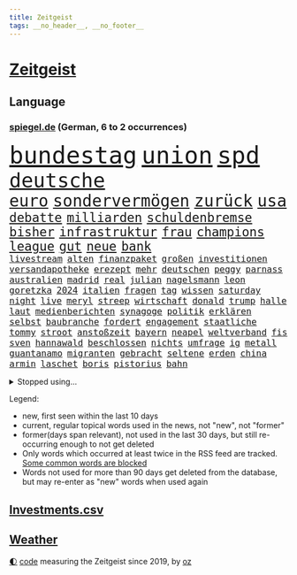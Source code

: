 ```yaml
---
title: Zeitgeist
tags: __no_header__, __no_footer__
---
```


# [Zeitgeist](https://oliz.io/zeitgeist/)

## Language

<h3><a href="https://www.spiegel.de" target="_blank">spiegel.de</a> (German, 6 to 2 occurrences)</h3>
<p style="font-family:monospace">
<span style="font-size:32pt"><a href="news_links.html#bundestag" class="current">bundestag</a></span>
<span style="font-size:32pt"><a href="news_links.html#union" class="current">union</a></span>
<span style="font-size:32pt"><a href="news_links.html#spd" class="current">spd</a></span>
<br>
<span style="font-size:27pt"><a href="news_links.html#deutsche" class="current">deutsche</a></span>
<br>
<span style="font-size:22pt"><a href="news_links.html#euro" class="current">euro</a></span>
<span style="font-size:22pt"><a href="news_links.html#sondervermögen" class="current">sondervermögen</a></span>
<span style="font-size:22pt"><a href="news_links.html#zurück" class="current">zurück</a></span>
<span style="font-size:22pt"><a href="news_links.html#usa" class="current">usa</a></span>
<br>
<span style="font-size:17pt"><a href="news_links.html#debatte" class="current">debatte</a></span>
<span style="font-size:17pt"><a href="news_links.html#milliarden" class="current">milliarden</a></span>
<span style="font-size:17pt"><a href="news_links.html#schuldenbremse" class="current">schuldenbremse</a></span>
<span style="font-size:17pt"><a href="news_links.html#bisher" class="current">bisher</a></span>
<span style="font-size:17pt"><a href="news_links.html#infrastruktur" class="current">infrastruktur</a></span>
<span style="font-size:17pt"><a href="news_links.html#frau" class="current">frau</a></span>
<span style="font-size:17pt"><a href="news_links.html#champions" class="current">champions</a></span>
<span style="font-size:17pt"><a href="news_links.html#league" class="current">league</a></span>
<span style="font-size:17pt"><a href="news_links.html#gut" class="current">gut</a></span>
<span style="font-size:17pt"><a href="news_links.html#neue" class="current">neue</a></span>
<span style="font-size:17pt"><a href="news_links.html#bank" class="current">bank</a></span>
<br>
<span style="font-size:12pt"><a href="news_links.html#livestream" class="current">livestream</a></span>
<span style="font-size:12pt"><a href="news_links.html#alten" class="current">alten</a></span>
<span style="font-size:12pt"><a href="news_links.html#finanzpaket" class="new">finanzpaket</a></span>
<span style="font-size:12pt"><a href="news_links.html#großen" class="current">großen</a></span>
<span style="font-size:12pt"><a href="news_links.html#investitionen" class="current">investitionen</a></span>
<span style="font-size:12pt"><a href="news_links.html#versandapotheke" class="new">versandapotheke</a></span>
<span style="font-size:12pt"><a href="news_links.html#erezept" class="new">erezept</a></span>
<span style="font-size:12pt"><a href="news_links.html#mehr" class="current">mehr</a></span>
<span style="font-size:12pt"><a href="news_links.html#deutschen" class="current">deutschen</a></span>
<span style="font-size:12pt"><a href="news_links.html#peggy" class="new">peggy</a></span>
<span style="font-size:12pt"><a href="news_links.html#parnass" class="new">parnass</a></span>
<span style="font-size:12pt"><a href="news_links.html#australien" class="current">australien</a></span>
<span style="font-size:12pt"><a href="news_links.html#madrid" class="current">madrid</a></span>
<span style="font-size:12pt"><a href="news_links.html#real" class="current">real</a></span>
<span style="font-size:12pt"><a href="news_links.html#julian" class="current">julian</a></span>
<span style="font-size:12pt"><a href="news_links.html#nagelsmann" class="current">nagelsmann</a></span>
<span style="font-size:12pt"><a href="news_links.html#leon" class="current">leon</a></span>
<span style="font-size:12pt"><a href="news_links.html#goretzka" class="current">goretzka</a></span>
<span style="font-size:12pt"><a href="news_links.html#2024" class="current">2024</a></span>
<span style="font-size:12pt"><a href="news_links.html#italien" class="current">italien</a></span>
<span style="font-size:12pt"><a href="news_links.html#fragen" class="current">fragen</a></span>
<span style="font-size:12pt"><a href="news_links.html#tag" class="current">tag</a></span>
<span style="font-size:12pt"><a href="news_links.html#wissen" class="current">wissen</a></span>
<span style="font-size:12pt"><a href="news_links.html#saturday" class="current">saturday</a></span>
<span style="font-size:12pt"><a href="news_links.html#night" class="current">night</a></span>
<span style="font-size:12pt"><a href="news_links.html#live" class="current">live</a></span>
<span style="font-size:12pt"><a href="news_links.html#meryl" class="new">meryl</a></span>
<span style="font-size:12pt"><a href="news_links.html#streep" class="new">streep</a></span>
<span style="font-size:12pt"><a href="news_links.html#wirtschaft" class="current">wirtschaft</a></span>
<span style="font-size:12pt"><a href="news_links.html#donald" class="current">donald</a></span>
<span style="font-size:12pt"><a href="news_links.html#trump" class="current">trump</a></span>
<span style="font-size:12pt"><a href="news_links.html#halle" class="current">halle</a></span>
<span style="font-size:12pt"><a href="news_links.html#laut" class="current">laut</a></span>
<span style="font-size:12pt"><a href="news_links.html#medienberichten" class="current">medienberichten</a></span>
<span style="font-size:12pt"><a href="news_links.html#synagoge" class="new">synagoge</a></span>
<span style="font-size:12pt"><a href="news_links.html#politik" class="current">politik</a></span>
<span style="font-size:12pt"><a href="news_links.html#erklären" class="current">erklären</a></span>
<span style="font-size:12pt"><a href="news_links.html#selbst" class="current">selbst</a></span>
<span style="font-size:12pt"><a href="news_links.html#baubranche" class="current">baubranche</a></span>
<span style="font-size:12pt"><a href="news_links.html#fordert" class="current">fordert</a></span>
<span style="font-size:12pt"><a href="news_links.html#engagement" class="current">engagement</a></span>
<span style="font-size:12pt"><a href="news_links.html#staatliche" class="current">staatliche</a></span>
<span style="font-size:12pt"><a href="news_links.html#tommy" class="current">tommy</a></span>
<span style="font-size:12pt"><a href="news_links.html#stroot" class="new">stroot</a></span>
<span style="font-size:12pt"><a href="news_links.html#anstoßzeit" class="new">anstoßzeit</a></span>
<span style="font-size:12pt"><a href="news_links.html#bayern" class="current">bayern</a></span>
<span style="font-size:12pt"><a href="news_links.html#neapel" class="new">neapel</a></span>
<span style="font-size:12pt"><a href="news_links.html#weltverband" class="current">weltverband</a></span>
<span style="font-size:12pt"><a href="news_links.html#fis" class="new">fis</a></span>
<span style="font-size:12pt"><a href="news_links.html#sven" class="current">sven</a></span>
<span style="font-size:12pt"><a href="news_links.html#hannawald" class="current">hannawald</a></span>
<span style="font-size:12pt"><a href="news_links.html#beschlossen" class="current">beschlossen</a></span>
<span style="font-size:12pt"><a href="news_links.html#nichts" class="current">nichts</a></span>
<span style="font-size:12pt"><a href="news_links.html#umfrage" class="current">umfrage</a></span>
<span style="font-size:12pt"><a href="news_links.html#ig" class="current">ig</a></span>
<span style="font-size:12pt"><a href="news_links.html#metall" class="current">metall</a></span>
<span style="font-size:12pt"><a href="news_links.html#guantanamo" class="current">guantanamo</a></span>
<span style="font-size:12pt"><a href="news_links.html#migranten" class="current">migranten</a></span>
<span style="font-size:12pt"><a href="news_links.html#gebracht" class="current">gebracht</a></span>
<span style="font-size:12pt"><a href="news_links.html#seltene" class="current">seltene</a></span>
<span style="font-size:12pt"><a href="news_links.html#erden" class="current">erden</a></span>
<span style="font-size:12pt"><a href="news_links.html#china" class="current">china</a></span>
<span style="font-size:12pt"><a href="news_links.html#armin" class="current">armin</a></span>
<span style="font-size:12pt"><a href="news_links.html#laschet" class="current">laschet</a></span>
<span style="font-size:12pt"><a href="news_links.html#boris" class="current">boris</a></span>
<span style="font-size:12pt"><a href="news_links.html#pistorius" class="current">pistorius</a></span>
<span style="font-size:12pt"><a href="news_links.html#bahn" class="current">bahn</a></span>
</p>
<details>
<summary>Stopped using...</summary>
<p class="former" style="font-size:12pt">
persönliche(1603) polizist(1603) trat(1603) gefährlichen(1602) vergeben(1602) verpflichtet(1602) fürchtet(1601) gestohlen(1601) kriminellen(1601) reiche(1601) tieren(1601) and(1600) freiheit(1600) londoner(1600) pause(1600) position(1600) rest(1600) tiefe(1600) bitten(1599) dadurch(1599) finanzminister(1599) fuß(1599) gerüchte(1599) material(1599) stärken(1599) stürzte(1599) untersagt(1599) cristiano(1598) fleisch(1598) gemeinden(1598) kritisierte(1598) mario(1598) ronaldo(1598) september(1598) soziale(1598) teilnehmen(1598) verschärfen(1598) villa(1598) wartet(1598) daraus(1597) kriminelle(1597) protesten(1597) sinken(1597) autobahn(1596) berichte(1596) extreme(1596) geschäfte(1596) keller(1596) missbrauch(1596) registriert(1596) standort(1596) verabschiedet(1596) verfassungsschutz(1596) 2016(1595) besonderen(1595) einwohner(1595) entschuldigt(1595) katastrophe(1595) leid(1595) verschwunden(1595) vorher(1595) arbeitet(1594) boden(1594) bundespolizei(1594) englischen(1594) warnung(1594) abstimmen(1593) trauer(1593) trennt(1593) untersuchungsausschuss(1593) deswegen(1592) pandemie(1592) produktion(1592) südafrika(1592) tötet(1592) 10(1591) finanziell(1591) patienten(1591) queen(1591) appell(1590) beinahe(1590) kommission(1590) verschwand(1590) jüngeren(1589) voll(1589) infektion(1588) versprochen(1588) nord(1587) durfte(1586) großbritanniens(1585) fußballprofi(1584) wochenlang(1584) organisation(1583) zerstören(1583) gang(1580) globale(1580) erfüllt(1577) heftiger(1575) mangel(1575) erfolgreichsten(1572) freiwillig(1572) museum(1570) stürzen(1569) unterdessen(1566) schützt(1564) niedrig(1561) blinken(1539) abschluss(1536) lehrerin(1471) vormarsch(1466) banken(1396) lehren(1360) tricks(1347) auswärtige(1330) dörfer(1290) umkämpften(1287) gestern(1285) spiegelkorrespondent(1246) worum(1244) ruhestand(1236) ampelregierung(1228) inklusive(1208) verteidiger(1208) luftwaffe(1206) dutzenden(1182) finnland(1177) klappt(1164) krim(1145) hinzu(1144) beschäftigen(1141) verkündete(1140) afrikanischen(1114) brüder(1101) samt(1090) kasse(1074) flüchten(1063) überlebenden(1056) schlamm(1026) westjordanland(1014) sinne(1007) dänischen(1003) iii(996) kandidat(994) andrew(989) anlauf(979) olympischen(976) älter(971) antony(946) angespannt(942) äußerst(938) durchs(933) schickte(907) überreste(906) kontroverse(897) vaters(888) persönlichen(875) staatsanwalt(870) katze(868) todesstrafe(846) überlebende(825) nico(814) hauses(811) asylbewerber(803) trauern(799) vulkan(799) traut(798) dritter(797) jung(785) rüstet(783) venedig(783) vorfälle(780) ricarda(773) flaschen(767) initiative(764) technologie(759) niederländischen(750) weimar(750) dennis(745) 150000(737) außergewöhnlich(734) radfahrer(727) spiegelreport(726) rivalen(725) asylpolitik(699) schließung(698) genaue(696) radsport(693) hoeneß(677) bekämpfung(676) massenhaft(675) ost(671) kolleginnen(664) erstem(663) schief(658) parteitag(655) zürich(651) iphones(644) beruft(640) 9(639) missstände(616) drückt(603) nahostkonflikt(594) stockt(586) vormittag(583) metropole(582) schönste(581) staus(581) politikerinnen(579) service(577) julia(573) instagrampost(565) chancenlos(561) unerwartete(560) geöffnet(559) kandidiert(558) negative(555) bein(554) trendwende(554) mary(550) 03(545) goldenen(539) suv(535) harald(533) rotes(521) fehlte(520) einander(519) mützenich(519) rolf(519) qualifikation(515) schenkt(510) emily(506) wütend(500) handball(494) versagt(493) 1990(487) bereiten(480) lustig(473) stellten(467) unterschätzt(467) beyoncé(462) haken(458) manch(457) aufwand(456) bombardiert(455) torjäger(455) staatsanwälte(453) beendete(452) jacob(449) straftäter(439) stuttgarter(438) notfall(435) usdemokraten(435) japanischen(433) umstrittenes(432) simon(430) fortschritte(427) haut(425) temu(422) on(419) gebrannt(416) high(412) anthony(411) b(408) donbass(407) ordentlich(407) vorbereiten(403) erfolgreichen(401) verwehrt(400) wofür(400) wunder(397) lily(390) spottet(390) elton(389) shein(389) 65jährige(388) konkurrentin(387) lamar(387) herausforderer(386) charlotte(385) kontroversen(380) verprügelt(378) plänen(375) offenbaren(374) fraglich(372) solches(372) verzögern(370) kehl(368) gäbe(366) polizeibeamte(366) regimes(361) stufe(357) fair(355) hochstapler(354) dein(353) übertrieben(353) ideologie(352) blutbad(348) aktualisiert(347) dortmunds(347) erfolgreicher(346) schnellste(345) dominanz(344) überlassen(342) haiti(341) langweilig(341) kürze(340) flüchtlingen(339) award(336) vielfach(336) schöne(335) mischung(334) slowakei(330) menschenrechtler(327) bewerbung(326) bedrohen(325) brutale(324) motor(323) milliardäre(315) polizistin(314) wohngebiet(312) relativ(311) fronten(310) verunsichert(304) weltgrößten(302) grenzkontrollen(300) polarisierung(300) bahnstrecke(299) depression(296) kommentare(296) erdgas(293) parkplatz(293) geheiratet(292) amtsträger(291) heiße(289) var(289) sportlerinnen(288) nachfolgerin(287) gewachsen(285) vogelgrippe(284) landeten(282) verdachtsfall(282) azubis(281) wahlkämpfer(281) afrikanische(280) kendrick(279) nirgendwo(279) m(278) wider(278) enorme(277) organisiert(277) france(276) gemessen(275) kfrage(274) geteilt(273) regierungspartei(270) robin(267) geschehnissen(266) tausendfach(265) kollegin(262) staatsbesuch(262) albanien(261) dinosaurier(257) existieren(257) ohr(255) unzufrieden(254) back(252) jubelt(251) zuge(251) tiefpunkt(250) steuererleichterungen(249) 24jähriger(248) axel(248) nationalhymne(248) wussten(247) aggressiven(246) dschungelcamp(246) gleichen(246) hubert(246) jemandem(246) heiratet(245) mac(245) seltenen(244) konto(243) extremen(242) indonesischen(242) schätzung(242) alliierten(241) naomi(241) praktisch(241) fabian(239) ariana(236) medikamente(236) schult(233) usautobauer(233) abriss(232) wildnis(232) dates(231) schalteten(231) erkunden(228) 67(227) gefühlen(225) regiert(224) flohen(223) america(222) gere(222) massen(222) moldau(222) existiert(221) selbstzweifel(220) zuversicht(219) vorgeschlagen(218) überprüft(218) abbrechen(217) gewürgt(217) tony(217) 130(216) kater(216) samsung(216) abnehmspritzen(215) anrichten(215) dämpfer(214) feind(211) kanzlerkandidatur(210) lass(209) philadelphia(207) melania(205) geschwächt(204) transport(204) erfurt(203) junior(203) klappen(202) kriege(201) kurzen(201) vorstellt(201) rechtsextrem(200) britin(199) buchen(199) gestaltet(199) kürzungen(198) unbeliebten(198) roadtrip(197) görlitz(196) karriereberaterin(196) misst(195) sprengsatz(195) vorstände(194) 29jährige(192) ausreise(192) pakt(192) siedler(192) rennfahrer(191) davis(190) zäsur(190) militante(189) verfängt(189) 1992(187) besorgte(185) entlassungen(185) kurzzeitig(185) staatsoberhaupt(185) felipe(184) ortsbesuch(183) technischer(183) wahlempfehlung(183) grassiert(182) borg(181) benutzte(180) würdigte(180) kuba(179) registrieren(179) teilnehmenden(179) explizit(177) nutzlos(177) portugals(177) ausfuhren(176) geheimdienstes(176) globaler(175) bemerkbar(174) bergung(174) cameron(173) florentina(173) holzinger(173) kopfverletzung(173) neuanfang(173) dortmunder(171) achtung(170) austritt(170) flüchtete(169) mönchengladbach(169) prügelattacke(168) delegierten(167) kette(167) verhinderte(167) deadline(166) erreichte(164) teuersten(164) stränden(163) geldbeutel(162) hakt(162) tiefer(162) bundesrichter(160) differenzen(160) namibia(159) flexibilität(158) ableiten(157) eagles(157) quarterback(157) stoltenberg(157) cavallo(156) jim(156) regulierung(156) anton(155) betriebsratschefin(154) kohfeldt(154) miller(153) sparmaßnahmen(153) spiegelrecherchen(153) gewagt(152) storm(152) erwägen(151) gleichauf(151) kulturen(151) spaltet(151) einziehen(150) verwandten(150) durchgehend(149) kreuzes(149) propalästinensischen(149) rebecca(149) rockstar(149) aufsteiger(147) auswärtssieg(147) dauerten(147) politologe(147) toiletten(147) voigt(147) 550000(146) grammy(146) mathe(146) renteneintrittsalter(146) vögel(146) mittelalter(145) ecuador(143) monats(142) echter(141) nachbarländern(141) bundespräsidenten(140) pickup(140) dauer(139) minutenprotokoll(139) sexualisierte(139) nathalie(137) first(136) geschadet(136) milizionäre(136) rentnerin(136) klavier(135) antisemitischen(134) bryan(134) holger(133) grünenchefs(132) hiobsbotschaft(131) lehmann(131) ängste(131) ansichten(129) baseballprofi(129) bunkern(129) hasskommentare(129) womit(129) klopfen(128) maler(128) bemängelt(127) bewirken(127) campbell(127) erkenntnissen(127) harmlos(127) armen(126) aussterben(126) barrymore(126) drew(126) sportvorstand(126) zwecke(126) gelbrot(125) heizungsgesetz(125) plädieren(125) everest(124) euch(123) importe(123) präsenz(123) reizgas(123) stromanbieter(123) kanzlerpartei(122) fortan(121) motiviert(121) okay(120) fdpvize(119) schubert(119) betrugsmasche(118) handelsstreit(118) ausgebaut(117) sklaverei(117) vertrauensfrage(117) floss(116) phasen(116) aufgeholt(115) bessert(115) auskommen(114) dunkelheit(114) heutige(114) konzernchefs(114) selbstbestimmung(114) designierten(113) enormer(113) lilly(113) chiefs(112) gigantische(112) konsumgeständnis(112) tauscht(112) 72(111) akkuschrauber(111) gerhard(111) möge(111) bildet(110) nordkoreanische(110) asylantrag(109) scheideweg(109) skisport(109) verschenkt(109) bewunderung(108) nordgaza(108) landschaft(107) umsetzung(107) bröckeln(105) linksextremisten(105) prorussischen(105) spagat(105) täglichen(105) umzugehen(105) ähneln(105) gespür(104) bianca(103) kurden(103) sendungen(103) badenwürttembergs(102) glücksfall(102) verleihen(102) bundestagspräsidentin(101) erschienen(101) jamshid(101) schulzeit(101) sharmahd(101) smartwatch(101) 2012(99) ampelbruch(99) göttlich(99) helena(99) unbekannter(99) absoluten(98) altkanzler(98) gebäudes(98) neuerliche(98) aldi(97) behandeln(97) süd(97) knickt(96) lupe(96) menschenrechtsorganisation(95) ulf(95) valencia(95) verstoß(95) knappen(94) mitbringen(94) berücksichtigt(93) wechseljahren(93) kommissarin(92) kukies(92) personell(92) cyberkriminelle(91) handballwm(91) versus(91) borowski(90) gesetzlich(90) greenpeace(90) tatortkommissar(90) vorsorgen(90) ware(90) abgestellt(89) abzeichnende(89) amerikanern(89) installieren(89) kunststück(89) minderheitsregierung(89) nötige(89) palästinenserstaat(89) porsches(89) benötigte(88) energiekosten(88) senats(88) anfänglichen(87) ausfällen(87) gefängnissen(87) ignoranz(87) kleinkariert(87) leiterin(87) militärhubschrauber(87) missbrauchsskandal(87) personalentscheidungen(87) belasten(86) erinnerte(86) fpd(86) gaspreis(86) kosovo(86) reitsport(86) säuglinge(86) vertrauten(86) ausgeschaltet(85) herausragenden(85) loyale(85) shortcut(85) streaming(85) tattoos(85) 14000(84) angstzustände(84) einreißen(84) geduld(84) gewinnerin(84) intensität(84) leavitt(84) soundtrack(84) künstlern(83) russian(83) ussängerin(83) beatrix(82) kabelschäden(82) uhrzeit(82) ungerechte(82) arddokumentation(81) ed(81) energiekrise(81) erregte(81) nachtwache(81) ostseekabel(81) sheeran(81) 250000(80) grausam(80) mdax(80) stadtgebiet(80) wetterbedingungen(80) abgewinnen(79) anfing(79) klimaschützern(79) unterhält(79) usmetropole(79) alpinen(78) disziplin(78) energieinfrastruktur(78) ergab(78) herunter(78) mobilen(78) oeynhausen(78) strafgerichtshofs(78) wenigstens(78) bankkunden(77) böses(77) darmstadts(77) høiby(77) schatz(77) amtierender(76) drake(76) fragile(76) schmerzhaft(76) spielers(76) detektive(75) grundsatz(75) jobwechsel(75) videospiel(75) lebendigen(74) morddrohungen(74) soldat(74) tarifkonflikt(74) essstörung(73) katerina(73) klimaaktivisten(73) preisunterschied(73) aufpreis(72) drohungen(72) heizung(72) hostel(72) mitspielt(72) netflixserie(72) vizeparteichef(72) nationalsozialistische(71) norwegian(71) pferdesport(71) präsidentenwahl(71) bescheinigt(70) jugendorganisation(70) preiserhöhungen(70) regeländerung(70) spanisch(70) spurensuche(70) syrische(70) überführung(70) ansprüchen(69) estland(69) freundliche(69) gelehrt(69) griechenlands(69) hongkong(69) kaltgestellt(69) lettland(69) netflixfilm(69) schaffe(69) schwebt(69) tagelangen(69) verunglücken(69) 170(68) 930(68) beamter(68) halep(68) mexikanische(68) poschardt(68) psychisch(68) rebellen(68) simona(68) verzicht(68) weltherausgeber(68) amüsiert(67) atemprobleme(67) camp(67) grimm(67) pannen(67) sage(67) levy(66) skifahrer(66) abwenden(65) gelegen(65) irren(65) moskauer(65) vergehen(65) druckmittel(64) franjo(64) grundrecht(64) höhepunkte(64) landesweiten(64) schalker(64) standards(64) teamkollege(64) totschlags(64) unaufhaltsam(64) vermittlern(64) vorstandsvorsitzenden(64) blicke(63) medizinischen(63) mr(63) spotify(63) stapft(63) ted(63) werner(63) niedlich(62) pfefferspray(62) vernünftige(62) 42jähriger(61) abschaffung(61) aufständische(61) beschädigten(61) einkommensschwache(61) geringfügig(61) gladbacher(61) grundnahrungsmittel(61) hirnblutung(61) lamborghini(61) schwerem(61) years(61) zauberer(61) ankündigungen(60) drucks(60) filmte(60) längsten(60) markenartikel(60) reboot(60) wichtel(60) annullierten(59) billiges(59) integriert(59) siegel(59) stille(59) vorwurfs(59) chips(58) exakt(58) menschenrechtsaktivisten(58) perfide(58) radar(58) übersetzer(58) ausdrücklich(57) lud(57) verlorenes(57) zocker(57) assaddiktatur(56) assadregimes(56) bayrou(56) françois(56) fußfessel(56) fürchteten(56) klicken(56) lehre(56) nahegelegt(56) umsetzbar(56) verursachten(56) zivilschutz(56) adèle(55) blind(55) christophe(55) gebühr(55) haenel(55) kundinnen(55) reality(55) ruggia(55) scheinselbstständigkeit(55) selbstständige(55) dabeihaben(54) usbehörde(54) zuschauenden(54) überseegebiet(54) erlangt(53) fahnden(53) farage(53) nigel(53) sexszenen(53) atmet(52) bermuda(52) unterwerfen(52) wicked(52) alleingelassen(51) angestiegen(51) blockade(51) busunglück(51) enthalten(51) glücksgriff(51) wahlumfragen(51) ansätze(50) frauchen(50) kühne(50) unveröffentlichte(50) ward(50) amts(49) bedeutete(49) empfehlen(49) entpuppte(49) enttäuschte(49) essstörungen(49) hauch(49) memes(49) odermatt(49) plagt(49) seniorinnen(49) direktkandidat(48) gruppenvergewaltigungen(48) smarter(48) winterwahlkampf(48) fico(47) schimpfwort(47) schlüsselspieler(47) slowakischen(47) beantwortet(46) craig(46) gewicht(46) mufasa(46) radwege(46) wintersportler(46) ablenkung(45) algorithmus(45) anker(45) cruz(45) flasche(45) flugzeugabsturz(45) verdeckt(45) 240(44) beispiele(44) bestehende(44) bewerbungen(44) bluttat(44) gelassenheit(44) handelsblatt(44) schulter(44) wandelt(44) burnout(43) fließt(43) fuhren(43) pankow(43) sammler(43) schafften(43) titelchancen(43) titelrennen(43) tätlichen(43) unterstützten(43) verkehrt(43) vermeintlicher(43) air(42) dialog(42) freistellung(42) jürgens(42) sexleben(42) süßigkeiten(42) enkeln(41) geborene(41) landesweite(41) sensationell(41) angezogen(40) argyle(40) cessna(40) einkaufszentrum(40) piste(40) plymouth(40) predigt(40) summers(40) tempolimit(40) weltall(40) zufriedenstellend(40) zweitligaschlusslicht(40) alkoholfreie(39) arte(39) heimsieg(39) rereportage(39) sozialwohnungen(39) atomkraftwerke(38) festen(38) interessanter(38) kreuzte(38) verlässlich(38) 77jähriger(37) bedingt(37) betrachten(37) eifel(37) paypal(37) spiegelleser(37) wilden(37) äthiopien(37) flugzeugunglück(36) gedenkort(36) isabel(36) pulver(36) raumfahrtbehörde(36) regisseurin(36) selbstbewusstsein(36) ungeachtet(36) wahlkampfhelfer(36) werten(36) bundesagentur(35) cdugeneralsekretär(35) driftet(35) elisabeth(35) gesellschaften(35) häuften(35) ritterstand(35) schwäche(35) seitz(35) solaranlagen(35) überlebten(35) abgemagert(34) gaslieferungen(34) halt(34) turnstützpunkt(34) weiterleben(34) zucht(34) ältester(34) drama(33) forschungsgruppe(33) rechnerisch(33) rechtspopulistische(33) träume(33) umfassendes(33) verdoppeln(33) übereinander(33) exkanzler(32) ganzjährig(32) ilka(32) loszuwerden(32) massenhafte(32) preisen(32) bayerntalent(31) drinks(31) geschäftliche(31) grenzüberschreitung(31) klimaneutral(31) pendeln(31) reese(31) stromkosten(31) abgespielt(30) gehörten(30) scheidenden(30) schlechtes(30) schneider(30) trainingsmethoden(30) wahlkampfthema(30) wintersport(30) bundesstraßen(29) wahlforscher(29) fußballtransfers(28) gemüse(28) gleichzusetzen(28) lindsey(28) schlimmen(28) vonn(28) website(28) abgebissen(27) aneinandergeraten(27) aufzunehmen(27) hafenstadt(27) hähnchenschenkel(27) jannis(27) milberg(27) renoviert(27) zukünftig(27) drohnenangriffe(26) gewalttäter(26) republikanischen(26) annexion(25) außenhandel(25) einschaltquoten(25) gerecht(25) kulturstätten(25) nachzahlungen(25) projizieren(25) verdächtiges(25) zwickau(25) fett(24) kroatien(24) manbidsch(24) schwarzgrüne(24) stahlindustrie(24) symbolpolitik(24) videostatement(24) arktisinsel(23) berge(23) besseres(23) freilassen(23) regisseurs(23) sondergesandter(23) steuersenkung(23) allmen(22) onlinehandel(22) sammelklage(22) ungültig(22) vorort(22) abtrünnige(21) butler(21) ernennung(21) gazageiseln(21) ken(21) modebranche(21) mönch(21) optimistischer(21) randalieren(21) transnistrien(21) chemikalien(20) kühen(20) mathys(20) mühen(20) erdoğanregierung(19) halbieren(19) tumorerkrankung(19) bequem(18) erfreut(18) gereicht(18) grönländer(18) kaufe(18) verpackungssteuer(18) weile(18) 60000(17) fehlerhafte(17) gipfels(17) kapitolsturm(17) proben(17) solardächer(17) auftraggeber(16) euregeln(16) gebildet(16) körperlich(16) spdpolitikers(16) verschütteten(16) weltranglistenerste(16) 33jährige(15) kreativen(15) skifahrerin(15) tulpen(15) doron(14) extremismus(14) handelspartner(14) lützerath(14) schmeichelhaft(14) steinbrecher(14) weitergegeben(14) detailliert(13) eigentor(13) gascón(13) herzinfarkte(13) institutionen(13) karla(13) markiert(13) sofía(13) verringern(13) verstrickt(13) vorgängerregierung(13) brandstifter(12) fernsehdebatte(12) gedrückt(12) gerüstet(12) gönner(12) kanzleramtschef(12) magier(12) millionenstadt(12) niger(12) terrorangriff(12) abramowitsch(11) direktorin(11) erlaubte(11) fatale(11) lawine(11) milieu(11) mona(11) nützt(11) oligarch(11) privatjet(11) sicherheitsfreigabe(11) verfolgter(11) videoapp(11)
</p>
</details>
<p>Legend:
<ul>
<li><span class="new">new</span>, first seen within the last 10 days</li>
<li><span class="current">current</span>, regular topical words used in the news, not "new", not "former"</li>
<li><span class="former">former(days span relevant)</span>, not used in the last 30 days, but still re-occurring enough to not get deleted</li>
<li>Only words which occurred at least twice in the RSS feed are tracked. <a href="language/filters.py">Some common words are blocked</a></li>
<li>Words not used for more than 90 days get deleted from the database, but may re-enter as "new" words when used again</li>
</ul>
</p>

## [Investments](investments.html)[.csv](investments.csv)

## [Weather](weather.html)

<footer>
<a href="javascript:toggleTheme()" class="nav">🌓</a>
<a href="https://github.com/ooz/zeitgeist">code</a> measuring the Zeitgeist since 2019, by <a href="https://oliz.io">oz</a>
</footer>
